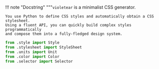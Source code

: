 !!! note "Docstring"
    """`violetear` is a minimalist CSS generator.
    
    You use Python to define CSS styles and automatically obtain a CSS stylesheet.
    Using a fluent API, you can quickly build complex styles programmatically
    and compose them into a fully-fledged design system.




```python linenums="7"
from .style import Style
from .stylesheet import StyleSheet
from .units import Unit
from .color import Color
from .selector import Selector
```


